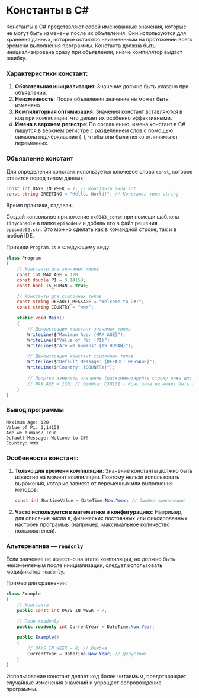 # Константы в C#

Константы в C# представляют собой именованные значения, которые не могут быть изменены после их объявления. 
Они используются для хранения данных, которые остаются неизменными на протяжении всего времени выполнения программы. 
Константа должна быть инициализирована сразу при объявлении, иначе компилятор выдаст ошибку.

### Характеристики констант:
1. **Обязательная инициализация**: Значение должно быть указано при объявлении.
2. **Неизменность**: После объявления значение не может быть изменено.
3. **Компиляторная оптимизация**: Значения констант вставляются в код при компиляции, что делает их особенно эффективными.
4. **Имена в верхнем регистре**: По соглашению, имена констант в C# пишутся в верхнем регистре с разделением слов с помощью символа подчёркивания (_), чтобы они были легко отличимы от переменных.

### Объявление констант
Для определения констант используется ключевое слово `const`, которое ставится перед типом данных:

```c#
const int DAYS_IN_WEEK = 7; // Константа типа int
const string GREETING = "Hello, World!"; // Константа типа string
```

Время практики, падаван.

Создай консольное приложение `ex0043_const` при помощи шаблона `tinyconsole` в папке
`episode02` и добавь его в файл решения `episode02.sln`. Это можно сделать как в командной строке, так и в любой IDE.

Приведи `Program.cs` к следующему виду:

```c#
class Program
{
    // Константы для значимых типов
    const int MAX_AGE = 120;
    const double PI = 3.14159;
    const bool IS_HUMAN = true;

    // Константы для ссылочных типов
    const string DEFAULT_MESSAGE = "Welcome to C#!";
    const string COUNTRY = "भारत";

    static void Main()
    {
        // Демонстрация констант значимых типов
        WriteLine($"Maximum Age: {MAX_AGE}");
        WriteLine($"Value of Pi: {PI}");
        WriteLine($"Are we humans? {IS_HUMAN}");

        // Демонстрация констант ссылочных типов
        WriteLine($"Default Message: {DEFAULT_MESSAGE}");
        WriteLine($"Country: {COUNTRY}");
        
        // Попытка изменить значение (раскомментируйте строку ниже для проверки)
        // MAX_AGE = 130; // Ошибка: CS0131 - Константа не может быть изменена
    }
}
```

### Вывод программы
```
Maximum Age: 120
Value of Pi: 3,14159
Are we humans? True
Default Message: Welcome to C#!
Country: भारत
```

### Особенности констант:
1. **Только для времени компиляции**: Значение константы должно быть известно на момент компиляции. Поэтому нельзя использовать выражения, которые зависят от переменных или выполнения методов:
   ```c#
   const int RuntimeValue = DateTime.Now.Year; // Ошибка компиляции
   ```
2. **Часто используется в математике и конфигурациях**: Например, для описания числа π, физических постоянных или фиксированных настроек программы (например, максимальное количество пользователей).

### Альтернатива — `readonly`
Если значение не известно на этапе компиляции, но должно быть неизменяемым после инициализации, следует использовать модификатор `readonly`.

Пример для сравнения:
```c#
class Example
{
    // Константа
    public const int DAYS_IN_WEEK = 7;

    // Поле readonly
    public readonly int CurrentYear = DateTime.Now.Year;

    public Example()
    {
        // DAYS_IN_WEEK = 8; // Ошибка
        CurrentYear = DateTime.Now.Year; // Допустимо
    }
}
``` 

Использование констант делает код более читаемым, предотвращает случайные изменения значений и упрощает сопровождение программы.